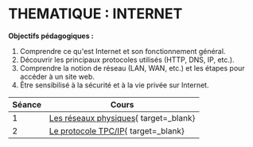 # THEMATIQUE : INTERNET

**Objectifs pédagogiques :**

1. Comprendre ce qu'est Internet et son fonctionnement général.
2. Découvrir les principaux protocoles utilisés (HTTP, DNS, IP, etc.).
3. Comprendre la notion de réseau (LAN, WAN, etc.) et les étapes pour accéder à un site web.
4. Être sensibilisé à la sécurité et à la vie privée sur Internet.

| Séance | Cours |
| -- | - |
| 1 | [Les réseaux physiques](./reseaux_physique.md){ target=_blank} |
| 2 | [Le protocole TPC/IP](./protocole_tcpip.md){ target=_blank} |
